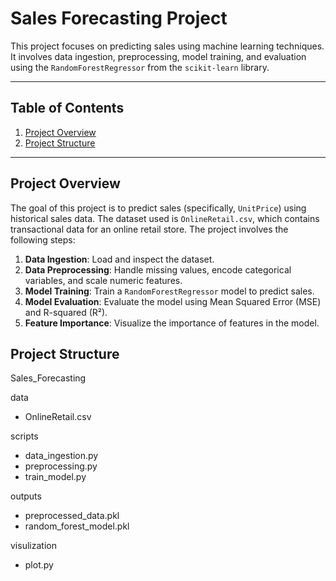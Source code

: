 # Sales Forecasting Project

This project focuses on predicting sales using machine learning techniques. It involves data ingestion, preprocessing, model training, and evaluation using the `RandomForestRegressor` from the `scikit-learn` library.

---

## Table of Contents
1. [Project Overview](#project-overview)
2. [Project Structure](#project-structure)
   

---

## Project Overview

The goal of this project is to predict sales (specifically, `UnitPrice`) using historical sales data. The dataset used is `OnlineRetail.csv`, which contains transactional data for an online retail store. The project involves the following steps:
1. **Data Ingestion**: Load and inspect the dataset.
2. **Data Preprocessing**: Handle missing values, encode categorical variables, and scale numeric features.
3. **Model Training**: Train a `RandomForestRegressor` model to predict sales.
4. **Model Evaluation**: Evaluate the model using Mean Squared Error (MSE) and R-squared (R²).
5. **Feature Importance**: Visualize the importance of features in the model.

## Project Structure

Sales_Forecasting

data
- OnlineRetail.csv
           
scripts
 - data_ingestion.py         
 - preprocessing.py          
 - train_model.py
              
outputs 
  - preprocessed_data.pkl
  - random_forest_model.pkl   
 
visulization
  - plot.py
